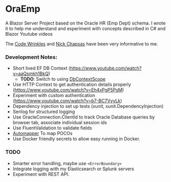 # OraEmp
A Blazor Server Project based on the Oracle HR (Emp Dept) schema. I wrote it to help me understand and experiment with concepts described in C# and Blazor Youtube videos

The [Code Wrinkles](https://www.youtube.com/c/Codewrinkles) and [Nick Chapsas](https://www.youtube.com/c/Elfocrash) have been very informative to me.

### Development Notes:

- Short lived EF DB Context (https://www.youtube.com/watch?v=aaQsmkh1BkQ)
  - **TODO**: Switch to using [DbContextScope](https://github.com/mehdime/DbContextScope)
- Use HTTP Context to get authentication details properly (https://www.youtube.com/watch?v=Eh4xPgP5PsM)
- Experiment with custom authentication (https://www.youtube.com/watch?v=b7-BC7VyyLk)
- Dependency injection to set up tests (xunit, xunit.DependencyInjection)
- Serilog for structured logging
- Use OracleConnection.ClientId to track Oracle Database queries by browser tab, associate individual session ids
- Use FluentValidation to validate fields
- [Automapper](https://docs.automapper.org) To map POCOs
- Use Docker friendly secrets to allow easy running in Docker.

### TODO
- Smarter error handling, maybe use ```<ErrorBoundary>```
- Integrate logging with my Elasticsearch or Splunk servers
- Experiment with REST API.
